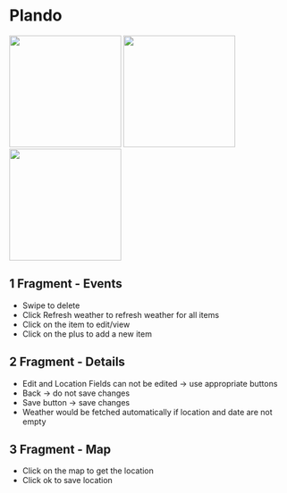 # Plando

<p float="left">
  <img src="https://github.com/HardikOr/Plando/assets/29121174/f18bc387-9b2b-4006-a5b5-2690a3a2ea41" width="200" />
  <img src="https://github.com/HardikOr/Plando/assets/29121174/18c28e1d-3237-4307-9359-dc5ea5ab288a" width="200" />
  <img src="https://github.com/HardikOr/Plando/assets/29121174/9753c840-aa8a-4d4d-b95b-f0654f190e91" width="200" />
</p>

## 1 Fragment - Events
- Swipe to delete
- Click Refresh weather to refresh weather for all items
- Click on the item to edit/view
- Click on the plus to add a new item

## 2 Fragment - Details
- Edit and Location Fields can not be edited -> use appropriate buttons 
- Back -> do not save changes
- Save button -> save changes
- Weather would be fetched automatically if location and date are not empty

## 3 Fragment - Map
- Click on the map to get the location
- Click ok to save location
